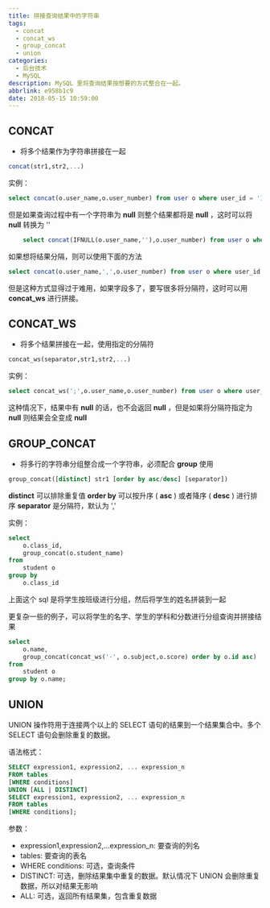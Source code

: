 ```yaml
---
title: 拼接查询结果中的字符串
tags:
  - concat
  - concat_ws
  - group_concat
  - union
categories:
  - 后台技术
  - MySQL
description: MySQL 里将查询结果按想要的方式整合在一起。
abbrlink: e958b1c9
date: 2018-05-15 10:59:00
---
```


## CONCAT 

-   将多个结果作为字符串拼接在一起

```sql
concat(str1,str2,...)
```

实例：

```sql
select concat(o.user_name,o.user_number) from user o where user_id = '1'
```

但是如果查询过程中有一个字符串为 **null** 则整个结果都将是 **null** ，这时可以将 **null** 转换为 ''

```sql
    select concat(IFNULL(o.user_name,''),o.user_number) from user o where user_id = '1'
```

如果想将结果分隔，则可以使用下面的方法

```sql
select concat(o.user_name,',',o.user_number) from user o where user_id = '1'
```


但是这种方式显得过于难用，如果字段多了，要写很多将分隔符，这时可以用 **concat_ws** 进行拼接。


## CONCAT_WS 

-   将多个结果拼接在一起，使用指定的分隔符

```sql
concat_ws(separator,str1,str2,...)
```

实例：

```sql
select concat_ws(';',o.user_name,o.user_number) from user o where user_id = '1'
```

这种情况下，结果中有 **null** 的话，也不会返回 **null** ，但是如果将分隔符指定为 **null** 则结果会全变成 **null**

## GROUP_CONCAT 

-   将多行的字符串分组整合成一个字符串，必须配合 **group** 使用

```sql
group_concat([distinct] str1 [order by asc/desc] [separator])
```

**distinct** 可以排除重复值
**order by** 可以按升序 ( **asc** ) 或者降序 ( **desc** ) 进行排序
**separator** 是分隔符，默认为 ','

实例：

```sql
select
    o.class_id,
    group_concat(o.student_name)
from
    student o
group by
    o.class_id
```

上面这个 sql 是将学生按班级进行分组，然后将学生的姓名拼装到一起

更复杂一些的例子，可以将学生的名字、学生的学科和分数进行分组查询并拼接结果

```sql
select
    o.name,
    group_concat(concat_ws('-', o.subject,o.score) order by o.id asc) 
from
    student o
group by o.name;
```

## UNION

UNION 操作符用于连接两个以上的 SELECT 语句的结果到一个结果集合中。多个 SELECT 语句会删除重复的数据。

语法格式：

```sql
SELECT expression1, expression2, ... expression_n
FROM tables
[WHERE conditions]
UNION [ALL | DISTINCT]
SELECT expression1, expression2, ... expression_n
FROM tables
[WHERE conditions];
```

参数：

-   expression1,expression2,...expression_n: 要查询的列名
-   tables: 要查询的表名
-   WHERE conditions: 可选，查询条件
-   DISTINCT: 可选，删除结果集中重复的数据。默认情况下 UNION 会删除重复数据，所以对结果无影响
-   ALL: 可选，返回所有结果集，包含重复数据
